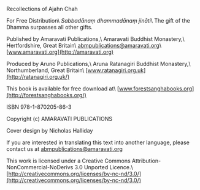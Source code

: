 Recollections of Ajahn Chah

For Free Distribution\\
*Sabbadānaṃ dhammadānaṃ jināti*\\
The gift of the Dhamma surpasses all other gifts.

Published by Amaravati Publications,\\
Amaravati Buddhist Monastery,\\
Hertfordshire, Great Britain\\
abmpublications@amaravati.org\\
[www.amaravati.org](http://amaravati.org)

Produced by Aruno Publications,\\
Aruna Ratanagiri Buddhist Monastery,\\
Northumberland, Great Britain\\
[www.ratanagiri.org.uk](http://ratanagiri.org.uk/)

This book is available for free download at\\
[www.forestsanghabooks.org](http://forestsanghabooks.org/)

ISBN 978-1-870205-86-3

Copyright (c) AMARAVATI PUBLICATIONS

Cover design by Nicholas Halliday

If you are interested in translating this text into another language,
please contact us at abmpublications@amaravati.org

This work is licensed under a Creative Commons
Attribution-NonCommercial-NoDerivs 3.0 Unported Licence.\\
[http://creativecommons.org/licenses/by-nc-nd/3.0/](http://creativecommons.org/licenses/by-nc-nd/3.0/)

